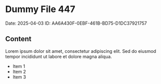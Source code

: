 # Dummy File 447

Date: 2025-04-03
ID: AA6A430F-0EBF-461B-BD75-D1DC37921757

## Content

Lorem ipsum dolor sit amet, consectetur adipiscing elit.
Sed do eiusmod tempor incididunt ut labore et dolore magna aliqua.

* Item 1
* Item 2
* Item 3
